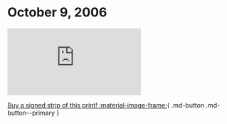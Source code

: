 # October 9, 2006

![](https://www.achewood.com/comic.php?date=10092006)

[Buy a signed strip of this print! :material-image-frame:](https://achewood-holiday-pop-up.myshopify.com/products/strip#10092006){ .md-button .md-button--primary }
